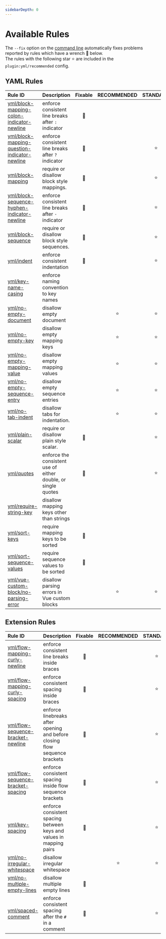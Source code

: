 ```yaml
---
sidebarDepth: 0
---
```


# Available Rules

The `--fix` option on the [command line](https://eslint.org/docs/user-guide/command-line-interface#fixing-problems) automatically fixes problems reported by rules which have a wrench :wrench: below.  
The rules with the following star :star: are included in the `plugin:yml/recommended` config.

<!-- This file is automatically generated in tools/update-docs-rules-index.js, do not change! -->

## YAML Rules

| Rule ID | Description | Fixable | RECOMMENDED | STANDARD |
|:--------|:------------|:-------:|:-----------:|:--------:|
| [yml/block-mapping-colon-indicator-newline](./block-mapping-colon-indicator-newline.md) | enforce consistent line breaks after `:` indicator | :wrench: |  |  |
| [yml/block-mapping-question-indicator-newline](./block-mapping-question-indicator-newline.md) | enforce consistent line breaks after `?` indicator | :wrench: |  | :star: |
| [yml/block-mapping](./block-mapping.md) | require or disallow block style mappings. | :wrench: |  | :star: |
| [yml/block-sequence-hyphen-indicator-newline](./block-sequence-hyphen-indicator-newline.md) | enforce consistent line breaks after `-` indicator | :wrench: |  | :star: |
| [yml/block-sequence](./block-sequence.md) | require or disallow block style sequences. | :wrench: |  | :star: |
| [yml/indent](./indent.md) | enforce consistent indentation | :wrench: |  | :star: |
| [yml/key-name-casing](./key-name-casing.md) | enforce naming convention to key names |  |  |  |
| [yml/no-empty-document](./no-empty-document.md) | disallow empty document |  | :star: | :star: |
| [yml/no-empty-key](./no-empty-key.md) | disallow empty mapping keys |  | :star: | :star: |
| [yml/no-empty-mapping-value](./no-empty-mapping-value.md) | disallow empty mapping values |  | :star: | :star: |
| [yml/no-empty-sequence-entry](./no-empty-sequence-entry.md) | disallow empty sequence entries |  | :star: | :star: |
| [yml/no-tab-indent](./no-tab-indent.md) | disallow tabs for indentation. |  | :star: | :star: |
| [yml/plain-scalar](./plain-scalar.md) | require or disallow plain style scalar. | :wrench: |  | :star: |
| [yml/quotes](./quotes.md) | enforce the consistent use of either double, or single quotes | :wrench: |  | :star: |
| [yml/require-string-key](./require-string-key.md) | disallow mapping keys other than strings |  |  |  |
| [yml/sort-keys](./sort-keys.md) | require mapping keys to be sorted | :wrench: |  |  |
| [yml/sort-sequence-values](./sort-sequence-values.md) | require sequence values to be sorted | :wrench: |  |  |
| [yml/vue-custom-block/no-parsing-error](./vue-custom-block/no-parsing-error.md) | disallow parsing errors in Vue custom blocks |  | :star: | :star: |

## Extension Rules

| Rule ID | Description | Fixable | RECOMMENDED | STANDARD |
|:--------|:------------|:-------:|:-----------:|:--------:|
| [yml/flow-mapping-curly-newline](./flow-mapping-curly-newline.md) | enforce consistent line breaks inside braces | :wrench: |  | :star: |
| [yml/flow-mapping-curly-spacing](./flow-mapping-curly-spacing.md) | enforce consistent spacing inside braces | :wrench: |  | :star: |
| [yml/flow-sequence-bracket-newline](./flow-sequence-bracket-newline.md) | enforce linebreaks after opening and before closing flow sequence brackets | :wrench: |  | :star: |
| [yml/flow-sequence-bracket-spacing](./flow-sequence-bracket-spacing.md) | enforce consistent spacing inside flow sequence brackets | :wrench: |  | :star: |
| [yml/key-spacing](./key-spacing.md) | enforce consistent spacing between keys and values in mapping pairs | :wrench: |  | :star: |
| [yml/no-irregular-whitespace](./no-irregular-whitespace.md) | disallow irregular whitespace |  | :star: | :star: |
| [yml/no-multiple-empty-lines](./no-multiple-empty-lines.md) | disallow multiple empty lines | :wrench: |  |  |
| [yml/spaced-comment](./spaced-comment.md) | enforce consistent spacing after the `#` in a comment | :wrench: |  | :star: |
